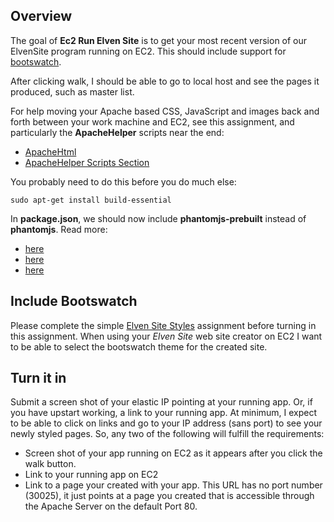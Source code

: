 ## Overview

The goal of **Ec2 Run Elven Site** is to get your most recent version of our ElvenSite program running on EC2. This should include support for [bootswatch][btsw].

After clicking walk, I should be able to go to local host and see the pages it produced, such as master list.

For help moving your Apache based CSS, JavaScript and images back and forth between your work machine and EC2, see this assignment, and particularly the **ApacheHelper** scripts near the end:

- [ApacheHtml][ahtml]
- [ApacheHelper Scripts Section][ahah]

You probably need to do this before you do much else:

```
sudo apt-get install build-essential
```

In **package.json**, we should now include **phantomjs-prebuilt** instead of **phantomjs**. Read more:

- [here][phjs00]
- [here][phjs01]
- [here][phjs02]

[phjs00]: https://www.npmjs.com/package/phantomjs-prebuilt
[phjs01]: https://github.com/gruntjs/grunt-lib-phantomjs/issues/97
[phjs02]: https://github.com/Medium/phantomjs/issues/447

## Include Bootswatch

Please complete the simple [Elven Site Styles][ess] assignment before turning in this assignment. When using your _Elven Site_ web site creator on EC2 I want to be able to select the bootswatch theme for the created site.

## Turn it in

Submit a screen shot of your elastic IP pointing at your running app. Or, if you have upstart working, a link to your running app. At minimum, I expect to be able to click on links and go to your IP address (sans port) to see your newly styled pages. So, any two of the following will fulfill the requirements:

- Screen shot of your app running on EC2 as it appears after you click the walk button.
- Link to your running app on EC2
- Link to a page your created with your app. This URL has no port number (30025), it just points at a page you created that is accessible through the Apache Server on the default Port 80.

[ahtml]: http://www.ccalvert.net/books/CloudNotes/Assignments/ApacheHtml.html
[ahah]: http://www.ccalvert.net/books/CloudNotes/Assignments/ApacheHtml.html#apache-helpers
[ess]: http://www.ccalvert.net/books/CloudNotes/Assignments/ElvenSiteStyles.html
[btsw]: https://bootswatch.com/
